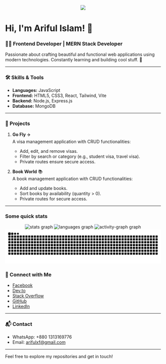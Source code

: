 <div align="center">
  <img height="256" src="https://i.ibb.co.com/m06tKhX/Blue-Corporate-Linkedin-Article-Cover-image.png"  />
</div>

###

# Hi, I'm Ariful Islam! 👋

### 👨‍💻 Frontend Developer | MERN Stack Developer

Passionate about crafting beautiful and functional web applications using modern technologies. Constantly learning and building cool stuff. 🚀

---

### 🛠️ Skills & Tools

- **Languages:** JavaScript  
- **Frontend:** HTML5, CSS3, React, Tailwind, Vite  
- **Backend:** Node.js, Express.js  
- **Database:** MongoDB  

---

### 🌟 Projects

1. **Go Fly** ✈️  
   A visa management application with CRUD functionalities:  
   - Add, edit, and remove visas.  
   - Filter by search or category (e.g., student visa, travel visa).  
   - Private routes ensure secure access.

2. **Book World** 📚  
   A book management application with CRUD functionalities:  
   - Add and update books.  
   - Sort books by availability (quantity > 0).  
   - Private routes for secure access.

---

<h3 align="left">Some quick stats</h3>

<div align="center">
  <img src="https://github-readme-stats.vercel.app/api?username=ariful97768&hide_title=false&hide_rank=false&show_icons=true&include_all_commits=true&count_private=true&disable_animations=false&theme=dracula&locale=en&hide_border=true&order=1" height="180" alt="stats graph"  />
  <img src="https://github-readme-stats.vercel.app/api/top-langs?username=ariful97768&locale=en&hide_title=false&layout=compact&card_width=320&langs_count=5&theme=dracula&hide_border=true&order=2" height="180" alt="languages graph"  />
  <img src="https://github-readme-activity-graph.vercel.app/graph?username=ariful97768&radius=16&theme=react&area=false&order=5" height="300" alt="activity-graph graph"  />
</div>

<img src="https://raw.githubusercontent.com/ariful97768/ariful97768/output/snake.svg" alt="Snake animation" />

### 🔗 Connect with Me

- [Facebook](https://www.facebook.com/)  
- [Dev.to](https://dev.to/ariful9776)  
- [Stack Overflow](https://stackoverflow.com/users/28558589/ariful-islam)  
- [GitHub](https://github.com/ariful97768)  
- [LinkedIn](https://www.linkedin.com/in/arifulxf)  

---

### 📬 Contact

- WhatsApp: +880 1313169776  
- Email: arifulxf@gmail.com  

---

Feel free to explore my repositories and get in touch!

